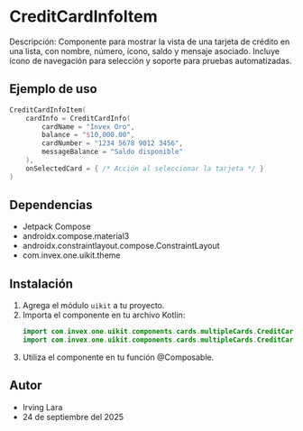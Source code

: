 # CreditCardInfoItem

Descripción: Componente para mostrar la vista de una tarjeta de crédito en una lista, con nombre, número, ícono, saldo y mensaje asociado. Incluye ícono de navegación para selección y soporte para pruebas automatizadas.

## Ejemplo de uso
```kotlin
CreditCardInfoItem(
    cardInfo = CreditCardInfo(
        cardName = "Invex Oro",
        balance = "$10,000.00",
        cardNumber = "1234 5678 9012 3456",
        messageBalance = "Saldo disponible"
    ),
    onSelectedCard = { /* Acción al seleccionar la tarjeta */ }
)
```

## Dependencias
- Jetpack Compose
- androidx.compose.material3
- androidx.constraintlayout.compose.ConstraintLayout
- com.invex.one.uikit.theme

## Instalación
1. Agrega el módulo `uikit` a tu proyecto.
2. Importa el componente en tu archivo Kotlin:
   ```kotlin
   import com.invex.one.uikit.components.cards.multipleCards.CreditCardInfoItem
   import com.invex.one.uikit.components.cards.multipleCards.CreditCardInfo
   ```
3. Utiliza el componente en tu función @Composable.

## Autor
- Irving Lara
- 24 de septiembre del 2025

